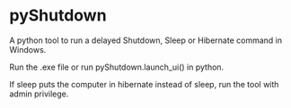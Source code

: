 # pyShutdown
A python tool to run a delayed Shutdown, Sleep or Hibernate command in Windows.

Run the .exe file or run pyShutdown.launch_ui() in python.

If sleep puts the computer in hibernate instead of sleep, run the tool with admin privilege.
